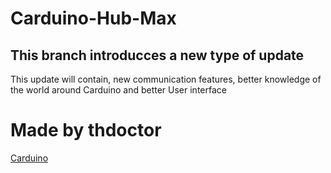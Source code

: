 # Carduino-Hub-Max

## This branch introducces a new type of update

This update will contain, new communication features, better knowledge of the world around Carduino and better User interface

# Made by thdoctor

[Carduino](https://thdoctor0.github.io/Carduino-Hub-Plus/)